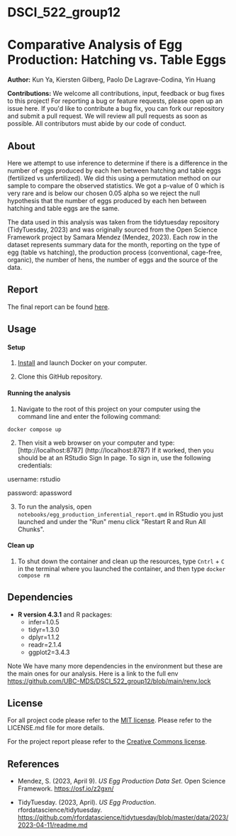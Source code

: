 # DSCI_522_group12

# Comparative Analysis of Egg Production: Hatching vs. Table Eggs 

**Author:** Kun Ya, Kiersten Gilberg, Paolo De Lagrave-Codina, Yin Huang  

**Contributions:** We welcome all contributions, input, feedback or bug fixes to this project! For reporting a bug or feature requests, please open up an issue here. If you'd like to contribute a bug fix, you can fork our repository and submit a pull request. We will review all pull requests as soon as possible. All contributors must abide by our code of conduct.

## About

Here we attempt to use inference to determine if there is a difference in the number of eggs produced by each hen between hatching and table eggs (fertilized vs unfertilized). We did this using a permutation method on our sample to compare the observed statistics. We got a p-value of 0 which is very rare and is below our chosen 0.05 alpha so we reject the null hypothesis that the number of eggs produced by each hen between hatching and table eggs are the same.

The data used in this analysis was taken from the tidytuesday repository (TidyTuesday, 2023) and was originally sourced from the Open Science Framework project by Samara Mendez (Mendez, 2023). Each row in the dataset represents summary data for the month, reporting on the type of egg (table vs hatching), the production process (conventional, cage-free, organic), the number of hens, the number of eggs and the source of the data.


## Report

The final report can be found [here](https://ubc-mds.github.io/Egg-Production-Inferential-Test/egg_production_inferential_report.html).

## Usage  

#### Setup

1. [Install](https://www.docker.com/get-started/) 
and launch Docker on your computer.

2. Clone this GitHub repository.

#### Running the analysis

1. Navigate to the root of this project on your computer using the
   command line and enter the following command:

``` 
docker compose up
```

2. Then visit a web browser on your computer and type: [http://localhost:8787] (http://localhost:8787)
If it worked, then you should be at an RStudio Sign In page. To sign in, use the following credentials:

username: rstudio

password: apassword

3. To run the analysis,
open `notebooks/egg_production_inferential_report.qmd` in RStudio you just launched
and under the "Run" menu click "Restart R and Run All Chunks".

#### Clean up

1. To shut down the container and clean up the resources, 
type `Cntrl` + `C` in the terminal
where you launched the container, and then type `docker compose rm`

## Dependencies

- **R version 4.3.1** and R packages:
  - infer=1.0.5
  - tidyr=1.3.0
  - dplyr=1.1.2
  - readr=2.1.4
  - ggplot2=3.4.3
  
Note We have many more dependencies in the environment but these are the main ones for our analysis.
Here is a link to the full env https://github.com/UBC-MDS/DSCI_522_group12/blob/main/renv.lock  

## License

For all project code please refer to the [MIT license](https://opensource.org/license/mit/). Please refer to the LICENSE.md file for more details.

For the project report please refer to the [Creative Commons license](https://creativecommons.org/licenses/by-nc-nd/4.0/).

## References

- Mendez, S. (2023, April 9). *US Egg Production Data Set*. Open Science Framework. https://osf.io/z2gxn/

- TidyTuesday. (2023, April). *US Egg Production*. rfordatascience/tidytuesday. https://github.com/rfordatascience/tidytuesday/blob/master/data/2023/2023-04-11/readme.md


